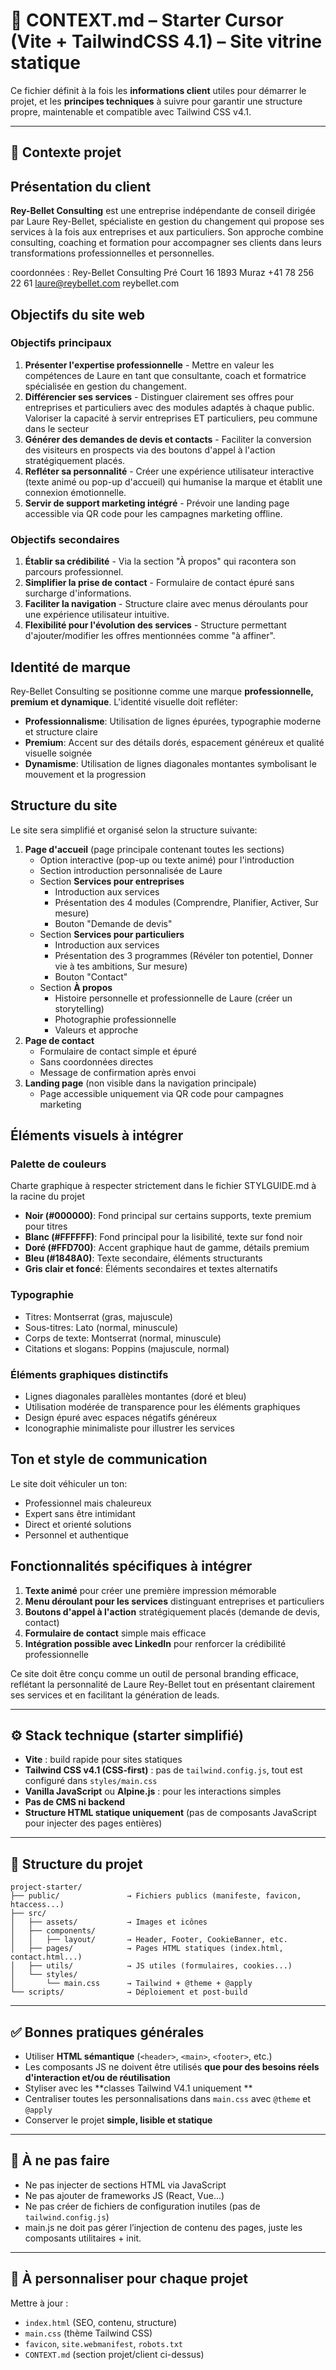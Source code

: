 # 🧠 CONTEXT.md – Starter Cursor (Vite + TailwindCSS 4.1) – Site vitrine statique

Ce fichier définit à la fois les **informations client** utiles pour démarrer le projet, et les **principes techniques** à suivre pour garantir une structure propre, maintenable et compatible avec Tailwind CSS v4.1.

---

## 🎯 Contexte projet

## Présentation du client

**Rey-Bellet Consulting** est une entreprise indépendante de conseil dirigée par Laure Rey-Bellet, spécialiste en gestion du changement qui propose ses services à la fois aux entreprises et aux particuliers. Son approche combine consulting, coaching et formation pour accompagner ses clients dans leurs transformations professionnelles et personnelles.

coordonnées :
Rey-Bellet Consulting
Pré Court 16
1893 Muraz
+41 78 256 22 61
laure@reybellet.com
reybellet.com

## Objectifs du site web

### Objectifs principaux

1. **Présenter l'expertise professionnelle** - Mettre en valeur les compétences de Laure en tant que consultante, coach et formatrice spécialisée en gestion du changement.
2. **Différencier ses services** - Distinguer clairement ses offres pour entreprises et particuliers avec des modules adaptés à chaque public. Valoriser la capacité à servir entreprises ET particuliers, peu commune dans le secteur
3. **Générer des demandes de devis et contacts** - Faciliter la conversion des visiteurs en prospects via des boutons d'appel à l'action stratégiquement placés.
4. **Refléter sa personnalité** - Créer une expérience utilisateur interactive (texte animé ou pop-up d'accueil) qui humanise la marque et établit une connexion émotionnelle.
5. **Servir de support marketing intégré** - Prévoir une landing page accessible via QR code pour les campagnes marketing offline.

### Objectifs secondaires

1. **Établir sa crédibilité** - Via la section "À propos" qui racontera son parcours professionnel.
2. **Simplifier la prise de contact** - Formulaire de contact épuré sans surcharge d'informations.
3. **Faciliter la navigation** - Structure claire avec menus déroulants pour une expérience utilisateur intuitive.
4. **Flexibilité pour l'évolution des services** - Structure permettant d'ajouter/modifier les offres mentionnées comme "à affiner".

## Identité de marque

Rey-Bellet Consulting se positionne comme une marque **professionnelle, premium et dynamique**. L'identité visuelle doit refléter:

- **Professionnalisme**: Utilisation de lignes épurées, typographie moderne et structure claire
- **Premium**: Accent sur des détails dorés, espacement généreux et qualité visuelle soignée
- **Dynamisme**: Utilisation de lignes diagonales montantes symbolisant le mouvement et la progression

## Structure du site

Le site sera simplifié et organisé selon la structure suivante:

1. **Page d'accueil** (page principale contenant toutes les sections)
    - Option interactive (pop-up ou texte animé) pour l'introduction
    - Section introduction personnalisée de Laure
    - Section **Services pour entreprises**
        - Introduction aux services
        - Présentation des 4 modules (Comprendre, Planifier, Activer, Sur mesure)
        - Bouton "Demande de devis"
    - Section **Services pour particuliers**
        - Introduction aux services
        - Présentation des 3 programmes (Révéler ton potentiel, Donner vie à tes ambitions, Sur mesure)
        - Bouton "Contact"
    - Section **À propos**
        - Histoire personnelle et professionnelle de Laure (créer un storytelling)
        - Photographie professionnelle
        - Valeurs et approche
2. **Page de contact**
    - Formulaire de contact simple et épuré
    - Sans coordonnées directes
    - Message de confirmation après envoi
3. **Landing page** (non visible dans la navigation principale)
    - Page accessible uniquement via QR code pour campagnes marketing

## Éléments visuels à intégrer

### Palette de couleurs

Charte graphique à respecter strictement dans le fichier STYLGUIDE.md à la racine du projet

- **Noir (#000000)**: Fond principal sur certains supports, texte premium pour titres
- **Blanc (#FFFFFF)**: Fond principal pour la lisibilité, texte sur fond noir
- **Doré (#FFD700)**: Accent graphique haut de gamme, détails premium
- **Bleu (#1848A0)**: Texte secondaire, éléments structurants
- **Gris clair et foncé**: Éléments secondaires et textes alternatifs

### Typographie

- Titres: Montserrat (gras, majuscule)
- Sous-titres: Lato (normal, minuscule)
- Corps de texte: Montserrat (normal, minuscule)
- Citations et slogans: Poppins (majuscule, normal)

### Éléments graphiques distinctifs

- Lignes diagonales parallèles montantes (doré et bleu)
- Utilisation modérée de transparence pour les éléments graphiques
- Design épuré avec espaces négatifs généreux
- Iconographie minimaliste pour illustrer les services

## Ton et style de communication

Le site doit véhiculer un ton:

- Professionnel mais chaleureux
- Expert sans être intimidant
- Direct et orienté solutions
- Personnel et authentique

## Fonctionnalités spécifiques à intégrer

1. **Texte animé** pour créer une première impression mémorable
2. **Menu déroulant pour les services** distinguant entreprises et particuliers
3. **Boutons d'appel à l'action** stratégiquement placés (demande de devis, contact)
4. **Formulaire de contact** simple mais efficace
5. **Intégration possible avec LinkedIn** pour renforcer la crédibilité professionnelle

Ce site doit être conçu comme un outil de personal branding efficace, reflétant la personnalité de Laure Rey-Bellet tout en présentant clairement ses services et en facilitant la génération de leads.

---

## ⚙️ Stack technique (starter simplifié)

- **Vite** : build rapide pour sites statiques
- **Tailwind CSS v4.1 (CSS-first)** : pas de `tailwind.config.js`, tout est configuré dans `styles/main.css`
- **Vanilla JavaScript** ou **Alpine.js** : pour les interactions simples
- **Pas de CMS ni backend**
- **Structure HTML statique uniquement** (pas de composants JavaScript pour injecter des pages entières)

---

## 📁 Structure du projet

```
project-starter/
├── public/               → Fichiers publics (manifeste, favicon, htaccess...)
├── src/
│   ├── assets/           → Images et icônes
│   ├── components/
│   │   ├── layout/       → Header, Footer, CookieBanner, etc.
│   ├── pages/            → Pages HTML statiques (index.html, contact.html...)
│   ├── utils/            → JS utiles (formulaires, cookies...)
│   └── styles/
│       └── main.css      → Tailwind + @theme + @apply
└── scripts/              → Déploiement et post-build
```

---

## ✅ Bonnes pratiques générales

- Utiliser **HTML sémantique** (`<header>`, `<main>`, `<footer>`, etc.)
- Les composants JS ne doivent être utilisés **que pour des besoins réels d'interaction et/ou de réutilisation**
- Styliser avec les \*\*classes Tailwind V4.1 uniquement \*\*
- Centraliser toutes les personnalisations dans `main.css` avec `@theme` et `@apply`
- Conserver le projet **simple, lisible et statique**

---

## 📌 À ne pas faire

- Ne pas injecter de sections HTML via JavaScript
- Ne pas ajouter de frameworks JS (React, Vue...)
- Ne pas créer de fichiers de configuration inutiles (pas de `tailwind.config.js`)
- main.js ne doit pas gérer l’injection de contenu des pages, juste les composants utilitaires + init.

---

## 🔁 À personnaliser pour chaque projet

Mettre à jour :

- `index.html` (SEO, contenu, structure)
- `main.css` (thème Tailwind CSS)
- `favicon`, `site.webmanifest`, `robots.txt`
- `CONTEXT.md` (section projet/client ci-dessus)
